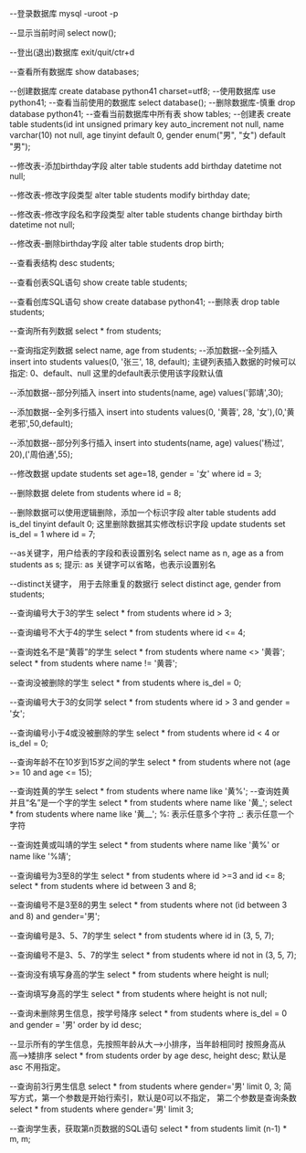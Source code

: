 --登录数据库
mysql -uroot -p

--显示当前时间
select now();

--登出(退出)数据库
exit/quit/ctr+d

--查看所有数据库
show databases;

--创建数据库
create database python41 charset=utf8;
--使用数据库
use python41;
--查看当前使用的数据库
select database();
--删除数据库-慎重
drop database python41;
--查看当前数据库中所有表
show tables;
--创建表
create table students(id int unsigned primary key auto_increment not null, name varchar(10) not null, age tinyint default 0, gender enum("男", "女") default "男");

--修改表-添加birthday字段
alter table students add birthday datetime not null;


--修改表-修改字段类型
alter table students modify birthday date;


--修改表-修改字段名和字段类型
alter table students change birthday birth datetime not null;



--修改表-删除birthday字段
 alter table students drop birth;


--查看表结构
desc students;

--查看创表SQL语句
show create table students;

--查看创库SQL语句
show create database python41;
--删除表
drop table students;

--查询所有列数据
select * from students;

--查询指定列数据
select name, age from students;
--添加数据--全列插入
insert into students values(0, '张三', 18, default);
主键列表插入数据的时候可以指定: 0、default、null
这里的default表示使用该字段默认值


--添加数据--部分列插入
insert into students(name, age) values('郭靖',30);

--添加数据--全列多行插入
insert into students values(0, '黄蓉', 28, '女'),(0,'黄老邪',50,default); 

--添加数据--部分列多行插入
insert into students(name, age) values('杨过', 20),('周伯通',55);

--修改数据
update students set age=18, gender = '女' where id = 3;

--删除数据
delete from students where id = 8;

--删除数据可以使用逻辑删除，添加一个标识字段
alter table students add is_del tinyint default 0;
这里删除数据其实修改标识字段
update students set is_del = 1 where id = 7;

--as关键字，用户给表的字段和表设置别名
select name as n, age as a from students as s;
提示: as 关键字可以省略，也表示设置别名


--distinct关键字， 用于去除重复的数据行
select distinct age, gender from students;


--查询编号大于3的学生
 select * from students where id > 3;


--查询编号不大于4的学生
select * from students where id <= 4;


--查询姓名不是“黄蓉”的学生
select * from students where name <> '黄蓉';
select * from students where name != '黄蓉';

--查询没被删除的学生
select * from students where is_del = 0;


--查询编号大于3的女同学
select * from students where id > 3 and gender = '女';

--查询编号小于4或没被删除的学生
select * from students where id < 4 or is_del = 0;

--查询年龄不在10岁到15岁之间的学生
select * from students where not (age >= 10 and age <= 15);

--查询姓黄的学生
select * from students where name like '黄%';
--查询姓黄并且“名”是一个字的学生
select * from students where name like '黄_';
select * from students where name like '黄__';
%: 表示任意多个字符
_: 表示任意一个字符


--查询姓黄或叫靖的学生
select * from students where name like '黄%' or name like '%靖';

--查询编号为3至8的学生
select * from students where id >=3 and id <= 8;
select * from students where id between 3 and 8;

--查询编号不是3至8的男生
select * from students where not (id between 3 and 8) and gender='男';

--查询编号是3、5、7的学生
select * from students where id in (3, 5, 7);

--查询编号不是3、5、7的学生
select * from students where id not in (3, 5, 7);


--查询没有填写身高的学生
select * from students where height is null;

--查询填写身高的学生
select * from students where height is  not null;

--查询未删除男生信息，按学号降序
select * from students where is_del = 0 and gender = '男' order by id desc;

--显示所有的学生信息，先按照年龄从大-->小排序，当年龄相同时 按照身高从高-->矮排序
select * from students order by age desc, height desc;
默认是asc 不用指定。


--查询前3行男生信息
select * from students where gender='男' limit 0, 3;
简写方式，第一个参数是开始行索引，默认是0可以不指定， 第二个参数是查询条数
select * from students where gender='男' limit 3;


--查询学生表，获取第n页数据的SQL语句
select * from students limit (n-1) * m, m;






















